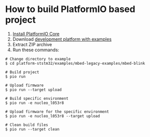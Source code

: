How to build PlatformIO based project
=====================================

1. [Install PlatformIO Core](https://docs.platformio.org/page/core.html)
2. Download [development platform with examples](https://github.com/platformio/platform-ststm32/archive/develop.zip)
3. Extract ZIP archive
4. Run these commands:

```shell
# Change directory to example
$ cd platform-ststm32/examples/mbed-legacy-examples/mbed-blink

# Build project
$ pio run

# Upload firmware
$ pio run --target upload

# Build specific environment
$ pio run -e nucleo_l053r8

# Upload firmware for the specific environment
$ pio run -e nucleo_l053r8 --target upload

# Clean build files
$ pio run --target clean
```

